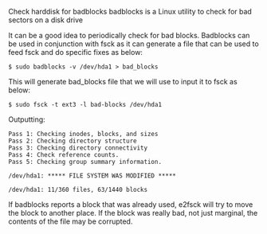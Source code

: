 Check harddisk for badblocks
badblocks is a Linux utility to check for bad sectors on a disk drive 

It can be a good idea to periodically check for bad blocks. 
Badblocks can be used in conjunction with fsck as it can generate a file that can be used to feed fsck 
and do specific fixes as below:
```
$ sudo badblocks -v /dev/hda1 > bad_blocks
```

This will generate bad_blocks file that we will use to input it to fsck as below:
```
$ sudo fsck -t ext3 -l bad-blocks /dev/hda1
```
Outputting:
```
Pass 1: Checking inodes, blocks, and sizes
Pass 2: Checking directory structure
Pass 3: Checking directory connectivity
Pass 4: Check reference counts.
Pass 5: Checking group summary information.

/dev/hda1: ***** FILE SYSTEM WAS MODIFIED *****

/dev/hda1: 11/360 files, 63/1440 blocks
```
If badblocks reports a block that was already used, e2fsck will try to move the block to another place. If the block was really bad, not just marginal, the contents of the file may be corrupted.

